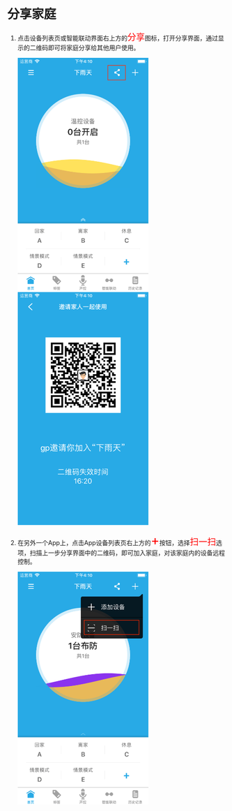 # 分享家庭

1. 点击设备列表页或智能联动界面右上方的<font style='color:#ff0000;font-size:20px'>分享</font>图标，打开分享界面，通过显示的二维码即可将家庭分享给其他用户使用。

	<img src="../images/home/家庭1.png" width = "300" height = "534">
	<img src="../images/home/家庭2.png" width = "300" height = "534">

2. 在另外一个App上，点击App设备列表页右上方的<font style='color:#ff0000;font-size:30px'>+</font>按钮，选择<font style='color:#ff0000;font-size:20px'>扫一扫</font>选项，扫描上一步分享界面中的二维码，即可加入家庭，对该家庭内的设备远程控制。

	<img src="../images/home/家庭3.png" width = "300" height = "534">
